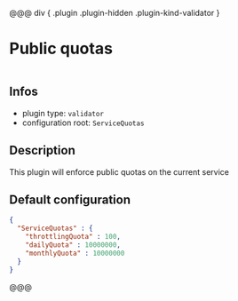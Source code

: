 
@@@ div { .plugin .plugin-hidden .plugin-kind-validator }

# Public quotas

<img class="plugin-logo plugin-hidden" src=""></img>

## Infos

* plugin type: `validator`
* configuration root: `ServiceQuotas`

## Description

This plugin will enforce public quotas on the current service







## Default configuration

```json
{
  "ServiceQuotas" : {
    "throttlingQuota" : 100,
    "dailyQuota" : 10000000,
    "monthlyQuota" : 10000000
  }
}
```





@@@

